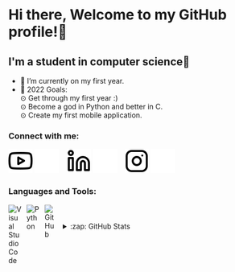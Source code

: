 # Hi there, Welcome to my GitHub profile!👋 

## I'm a student in computer science🔬

- 🌱 I’m currently on my first year.
- 🥅 2022 Goals:<br /> 
    ⊙ Get through my first year :)<br /> 
    ⊙ Become a god in Python and better in C.<br /> 
    ⊙ Create my first mobile application.<br /> 


### Connect with me:


[![website](./img/youtube-light.svg)](#www.youtube.com/watch?v=EdXjLVVa3nogh-light-mode-only)
[![website](./img/youtube-dark.svg)](#gh-dark-mode-only)
&nbsp;&nbsp;
[![website](./img/linkedin-light.svg)](www.linkedin.com/in/tarek-lein-976446225/#gh-light-mode-only)
[![website](./img/linkedin-dark.svg)](www.linkedin.com/in/tarek-lein-976446225/#gh-dark-mode-only)
&nbsp;&nbsp;
[![website](./img/instagram-light.svg)](www.instagram.com/Sjeikentarak#gh-light-mode-only)
[![website](./img/instagram-dark.svg)](www.instagram.com/Sjeikentarak#gh-dark-mode-only)


[youtube]: https://www.youtube.com/watch?v=EdXjLVVa3no
[instagram]: https://www.instagram.com/Sjeikentarak
[linkedin]: https://www.linkedin.com/in/tarek-lein-976446225/

### Languages and Tools:

<img align="left" alt="Visual Studio Code" width="26px" src="https://cdn.jsdelivr.net/gh/devicons/devicon/icons/vscode/vscode-original.svg" style="padding-right:10px;" />

<img align="left" alt="Python" width="26px" src="https://cdn.jsdelivr.net/gh/devicons/devicon/icons/python/python-original.svg" style="padding-right:10px;" />

<img align="left" alt="GitHub" width="26px" src="https://user-images.githubusercontent.com/3369400/139448065-39a229ba-4b06-434b-bc67-616e2ed80c8f.png" style="padding-right:10px;" />
<br />
<br />

<details>
  <summary>:zap: GitHub Stats</summary>

  <img align="left" alt="TrakeLean's GitHub Stats" src="https://github-readme-stats.vercel.app/api?username=TrakeLean&show_icons=true&hide_border=false&title_color=ff652f&icon_color=FFE400&bg_color=09131B&text_color=ffffff&border_color=0c1a25" />

</details>

